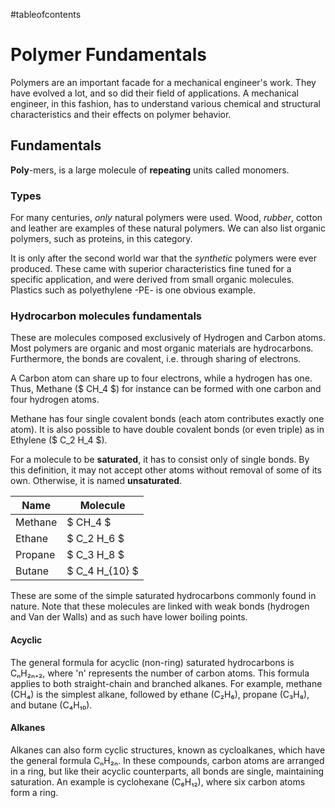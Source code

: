 #tableofcontents

# Polymer Fundamentals

Polymers are an important facade for a mechanical engineer's work. They have evolved a lot, and so did their field of applications. A mechanical engineer, in this fashion, has to understand various chemical and structural characteristics and their effects on polymer behavior.  

## Fundamentals

**Poly**-mers, is a large molecule of **repeating** units called monomers.   

### Types

For many centuries, *only* natural polymers were used. Wood, *rubber*, cotton and leather are examples of these natural polymers. We can also list organic polymers, such as proteins, in this category.

It is only after the second world war that the *synthetic* polymers were ever produced. These came with superior characteristics fine tuned for a specific application, and were derived from small organic molecules. Plastics such as polyethylene -PE- is one obvious example.

### Hydrocarbon molecules fundamentals

These are molecules composed exclusively of Hydrogen and Carbon atoms. Most polymers are organic and most organic materials are hydrocarbons. Furthermore, the bonds are covalent, i.e. through sharing of electrons. 

A Carbon atom can share up to four electrons, while a hydrogen has one. Thus, Methane ($ CH_4 $) for instance can be formed with one carbon and four hydrogen atoms.

Methane has four single covalent bonds (each atom contributes exactly one atom). It is also possible to have double covalent bonds (or even triple) as in Ethylene ($ C_2 H_4 $).

For a molecule to be **saturated**, it has to consist only of single bonds. By this definition, it may not accept other atoms without removal of some of its own. Otherwise, it is named **unsaturated**.

| Name    | Molecule     |
|---------|--------------|
| Methane | $ CH_4 $     |
| Ethane  | $ C_2 H_6 $  |
| Propane | $ C_3 H_8 $  |
| Butane  | $ C_4 H_{10} $ |


These are some of the simple saturated hydrocarbons commonly found in nature. Note that these molecules are linked with weak bonds (hydrogen and Van der Walls) and as such have lower boiling points.

#### Acyclic

The general formula for acyclic (non-ring) saturated hydrocarbons is CₙH₂ₙ₊₂, where 'n' represents the number of carbon atoms. This formula applies to both straight-chain and branched alkanes. For example, methane (CH₄) is the simplest alkane, followed by ethane (C₂H₆), propane (C₃H₈), and butane (C₄H₁₀).

#### Alkanes

Alkanes can also form cyclic structures, known as cycloalkanes, which have the general formula CₙH₂ₙ. In these compounds, carbon atoms are arranged in a ring, but like their acyclic counterparts, all bonds are single, maintaining saturation. An example is cyclohexane (C₆H₁₂), where six carbon atoms form a ring.
